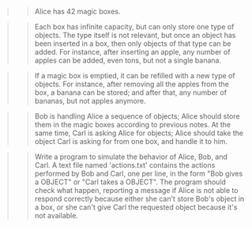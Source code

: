 >> Alice has 42 magic boxes.

>> Each box has infinite capacity, but can only store one type of objects. The type itself is not relevant, but once an object has been inserted in a box, then only objects of that type can be added. For instance, after inserting an apple, any number of apples can be added, even tons, but not a single banana.

>> If a magic box is emptied, it can be refilled with a new type of objects. For instance, after removing all the apples from the box, a banana can be stored; and after that, any number of bananas, but not apples anymore.

>> Bob is handling Alice a sequence of objects; Alice should store them in the magic boxes according to previous notes. At the same time, Carl is asking Alice for objects; Alice should take the object Carl is asking for from one box, and handle it to him.

>> Write a program to simulate the behavior of Alice, Bob, and Carl. A text file named 'actions.txt' contains the actions performed by Bob and Carl, one per line, in the form "Bob gives a OBJECT" or "Carl takes a OBJECT". The program should check what happen, reporting a message if Alice is not able to respond correctly because either she can't store Bob's object in a box, or she can't give Carl the requested object because it's not available.
